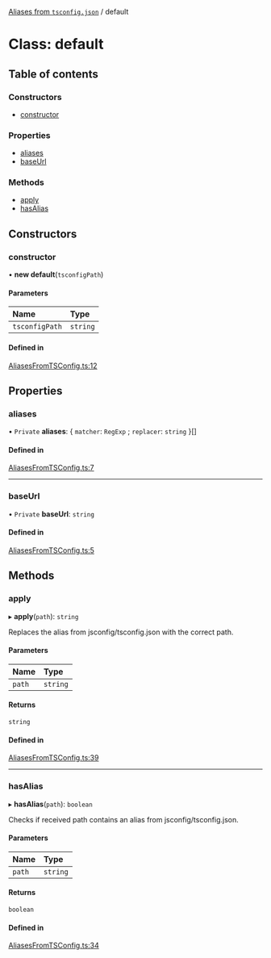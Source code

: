 [Aliases from `tsconfig.json`](../README.md) / default

# Class: default

## Table of contents

### Constructors

- [constructor](default.md#constructor)

### Properties

- [aliases](default.md#aliases)
- [baseUrl](default.md#baseurl)

### Methods

- [apply](default.md#apply)
- [hasAlias](default.md#hasalias)

## Constructors

### constructor

• **new default**(`tsconfigPath`)

#### Parameters

| Name | Type |
| :------ | :------ |
| `tsconfigPath` | `string` |

#### Defined in

[AliasesFromTSConfig.ts:12](https://github.com/VitorLuizC/aliases-from-tsconfig/blob/b8f4807/src/AliasesFromTSConfig.ts#L12)

## Properties

### aliases

• `Private` **aliases**: { `matcher`: `RegExp` ; `replacer`: `string`  }[]

#### Defined in

[AliasesFromTSConfig.ts:7](https://github.com/VitorLuizC/aliases-from-tsconfig/blob/b8f4807/src/AliasesFromTSConfig.ts#L7)

___

### baseUrl

• `Private` **baseUrl**: `string`

#### Defined in

[AliasesFromTSConfig.ts:5](https://github.com/VitorLuizC/aliases-from-tsconfig/blob/b8f4807/src/AliasesFromTSConfig.ts#L5)

## Methods

### apply

▸ **apply**(`path`): `string`

Replaces the alias from jsconfig/tsconfig.json with the correct path.

#### Parameters

| Name | Type |
| :------ | :------ |
| `path` | `string` |

#### Returns

`string`

#### Defined in

[AliasesFromTSConfig.ts:39](https://github.com/VitorLuizC/aliases-from-tsconfig/blob/b8f4807/src/AliasesFromTSConfig.ts#L39)

___

### hasAlias

▸ **hasAlias**(`path`): `boolean`

Checks if received path contains an alias from jsconfig/tsconfig.json.

#### Parameters

| Name | Type |
| :------ | :------ |
| `path` | `string` |

#### Returns

`boolean`

#### Defined in

[AliasesFromTSConfig.ts:34](https://github.com/VitorLuizC/aliases-from-tsconfig/blob/b8f4807/src/AliasesFromTSConfig.ts#L34)
